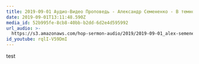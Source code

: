```yaml
---
title: 2019-09-01 Аудио-Видео Проповедь - Александр Семененко - В темноте и железе
date: 2019-09-01T13:11:48.590Z
media_id: 52b995fe-8cb8-40bb-b2dd-6d2e4d595992
url_audio: >-
  https://s3.amazonaws.com/hop-sermon-audio/2019/2019-09-01_alex-semenenko_v-temonote-i-zheleze.mp3
id_youtube: rqlI-V59DmI
---
```

test
